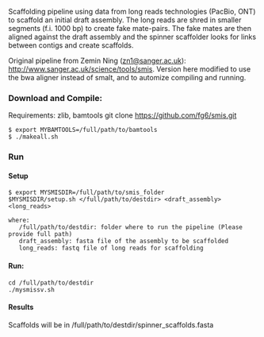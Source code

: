 
Scaffolding pipeline using data from long reads technologies (PacBio, ONT)
to scaffold an initial draft assembly. The long reads are shred in smaller segments 
(f.i. 1000 bp) to create fake mate-pairs. The fake mates are
then aligned against the draft assembly and the spinner scaffolder looks for
links between contigs and create scaffolds. 

Original pipeline from Zemin Ning (zn1@sanger.ac.uk): http://www.sanger.ac.uk/science/tools/smis.
Version here modified to use the bwa aligner instead of smalt, and to automize
compiling and running.

### Download and Compile:
Requirements: zlib, bamtools
git clone https://github.com/fg6/smis.git

	$ export MYBAMTOOLS=/full/path/to/bamtools 
	$ ./makeall.sh


### Run 
#### Setup 
 	$ export MYSMISDIR=/full/path/to/smis_folder
	$MYSMISDIR/setup.sh </full/path/to/destdir> <draft_assembly> <long_reads>

	where:
   	   /full/path/to/destdir: folder where to run the pipeline (Please provide full path)
   	   draft_assembly: fasta file of the assembly to be scaffolded
  	   long_reads: fastq file of long reads for scaffolding
   
#### Run:
	cd /full/path/to/destdir
   	./mysmissv.sh

#### Results

Scaffolds will be in /full/path/to/destdir/spinner_scaffolds.fasta



